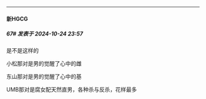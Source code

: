 ﻿
*****

####  新HGCG  
##### 67#       发表于 2024-10-24 23:57

是不是这样的

小松那对是男的觉醒了心中的雌

东山那对是男的觉醒了心中的基

UMB那对是腐女配天然直男，各种杀与反杀，花样最多

